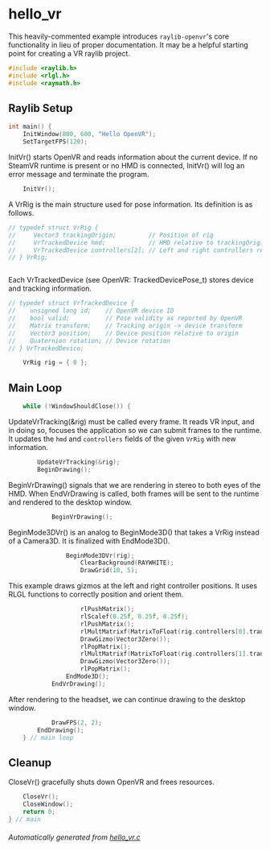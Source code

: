 # hello_vr
This heavily-commented example introduces `raylib-openvr`'s core functionality in lieu of proper documentation.
It may be a helpful starting point for creating a VR raylib project.
```c
#include <raylib.h>
#include <rlgl.h>
#include <raymath.h>
```

## Raylib Setup
```c
int main() {
    InitWindow(800, 600, "Hello OpenVR");
    SetTargetFPS(120);
```

InitVr() starts OpenVR and reads information about the current device. If no SteamVR runtime is present or no
HMD is connected, InitVr() will log an error message and terminate the program.
```c
    InitVr();
```

A VrRig is the main structure used for pose information. Its definition is as follows.
```c
// typedef struct VrRig {
//     Vector3 trackingOrigin;         // Position of rig
//     VrTrackedDevice hmd;            // HMD relative to trackingOrigin
//     VrTrackedDevice controllers[2]; // Left and right controllers relative to trackingOrigin
// } VrRig;
```
```c
```

Each VrTrackedDevice (see OpenVR: TrackedDevicePose_t) stores device and tracking information.
```c
// typedef struct VrTrackedDevice {
//    unsigned long id;    // OpenVR device ID
//    bool valid;          // Pose validity as reported by OpenVR
//    Matrix transform;    // Tracking origin -> device transform
//    Vector3 position;    // Device position relative to origin
//    Quaternion rotation; // Device rotation
// } VrTrackedDevice;
```
```c
    VrRig rig = { 0 };
```

## Main Loop
```c
    while (!WindowShouldClose()) {
```

UpdateVrTracking(&rig) must be called every frame. It reads VR input, and in doing so, focuses the
application so we can submit frames to the runtime. It updates the `hmd` and `controllers` fields of the
given `VrRig` with new information.
```c
        UpdateVrTracking(&rig);
        BeginDrawing();
```

BeginVrDrawing() signals that we are rendering in stereo to both eyes of the HMD. When EndVrDrawing is
called, both frames will be sent to the runtime and rendered to the desktop window.
```c
            BeginVrDrawing();
```

BeginMode3DVr() is an analog to BeginMode3D() that takes a VrRig instead of a Camera3D. It is
finalized with EndMode3D().
```c
                BeginMode3DVr(rig);
                    ClearBackground(RAYWHITE);
                    DrawGrid(10, 5);
```

This example draws gizmos at the left and right controller positions. It uses RLGL functions to
correctly position and orient them.
```c
                    rlPushMatrix();
                    rlScalef(0.25f, 0.25f, 0.25f);
                    rlPushMatrix();
                    rlMultMatrixf(MatrixToFloat(rig.controllers[0].transform));
                    DrawGizmo(Vector3Zero());
                    rlPopMatrix();
                    rlMultMatrixf(MatrixToFloat(rig.controllers[1].transform));
                    DrawGizmo(Vector3Zero());
                    rlPopMatrix();
                EndMode3D();
            EndVrDrawing();
```

After rendering to the headset, we can continue drawing to the desktop window.
```c
            DrawFPS(2, 2);
        EndDrawing();
    } // main loop
```

## Cleanup
CloseVr() gracefully shuts down OpenVR and frees resources.
```c
    CloseVr();
    CloseWindow();
    return 0;
} // main
```

###### Automatically generated from [hello_vr.c](hello_vr.c)
